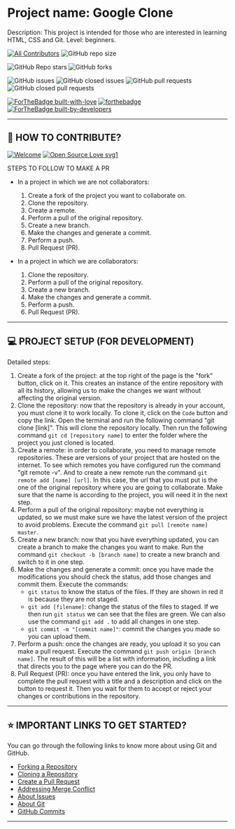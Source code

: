 # Project name: Google Clone
Description: This project is intended for those who are interested in learning HTML, CSS and Git. 
Level: beginners. 

<!-- ALL-CONTRIBUTORS-BADGE:START - Do not remove or modify this section -->
[![All Contributors](https://img.shields.io/badge/all_contributors-3-orange.svg?style=flat-square)](#contributors-) <img alt="GitHub repo size" src="https://img.shields.io/github/repo-size/harshita2216/revenge?style=flat-square">
<!-- ALL-CONTRIBUTORS-BADGE:END -->

<img alt="GitHub Repo stars" src="https://img.shields.io/github/stars/truedamagee/revenge?style=social"> <img alt="GitHub forks" src="https://img.shields.io/github/forks/revenge/revengerevenge?style=social">

<img alt="GitHub issues" src="https://img.shields.io/github/issues/revenge/revengerevenge?style=flat-square"> <img alt="GitHub closed issues" src="https://img.shields.io/github/issues-closed-raw/revenge/revenge?style=flat-square"> <img alt="GitHub pull requests" src="https://img.shields.io/github/issues-pr/revenge/revenge?style=flat-square"> <img alt="GitHub closed pull requests" src="https://img.shields.io/github/issues-pr-closed-raw/revenge/revenge?style=flat-square">

[![ForTheBadge built-with-love](http://ForTheBadge.com/images/badges/built-with-love.svg)](http://ForTheBadge.com)
[![forthebadge](https://forthebadge.com/images/badges/open-source.svg)](https://forthebadge.com)
[![ForTheBadge built-by-developers](http://ForTheBadge.com/images/badges/built-by-developers.svg)](http://ForTheBadge.com)
<!--[![ForTheBadge makes-people-smile](http://ForTheBadge.com/images/badges/makes-people-smile.svg)](http://ForTheBadge.com) -->
---
## 🤝 HOW TO CONTRIBUTE?

[![Welcome](https://img.shields.io/badge/PRs-welcome-brightgreen.svg?style=flat-square)]()
[![Open Source Love svg1](https://badges.frapsoft.com/os/v1/open-source.svg?v=103)](https://github.com/ellerbrock/open-source-badges/)

STEPS TO FOLLOW TO MAKE A PR
* In a project in which we are not collaborators:
    1. Create a fork of the project you want to collaborate on.
    2. Clone the repository.
    3. Create a remote.
    4. Perform a pull of the original repository.
    5. Create a new branch.
    6. Make the changes and generate a commit.
    7. Perform a push.
    8. Pull Request (PR).

* In a project in which we are collaborators:
    1. Clone the repository.
    2. Perform a pull of the original repository.
    3. Create a new branch.
    4. Make the changes and generate a commit.
    5. Perform a push.
    6. Pull Request (PR).
 
---

## 💻 PROJECT SETUP (FOR DEVELOPMENT)

Detailed steps: 
1. Create a fork of the project: at the top right of the page is the "fork" button, click on it. This creates an instance of the entire repository with all its history, allowing us to make the changes we want without affecting the original version. 
2. Clone the repository: now that the repository is already in your account, you must clone it to work locally. To clone it, click on the `Code` button and copy the link.
Open the terminal and run the following command "git clone [link]". This will clone the repository locally. Then run the following command `git cd [repository name]` to enter the folder where the project you just cloned is located. 
3. Create a remote: in order to collaborate, you need to manage remote repositories. These are versions of your project that are hosted on the internet.
To see which remotes you have configured run the command "git remote -v". And to create a new remote run the command `git remote add [name] [url]`. In this case, the url that you must put is the one of the original repository where you are going to collaborate. Make sure that the name is according to the project, you will need it in the next step.
4. Perform a pull of the original repository: maybe not everything is updated, so we must make sure we have the latest version of the project to avoid problems. Execute the command `git pull [remote name] master`.
5. Create a new branch: now that you have everything updated, you can create a branch to make the changes you want to make. Run the command `git checkout -b [branch name]` to create a new branch and switch to it in one step. 
6. Make the changes and generate a commit: once you have made the modifications you should check the status, add those changes and commit them. Execute the commands:
    * `git status` to know the status of the files. If they are shown in red it is because they are not staged.
    * `git add [filename]`: change the status of the files to staged. If we then run `git status` we can see that the files are green. 
    We can also use the command `git add .` to add all changes in one step.
    * `git commit -m "[commit name]"`: commit the changes you made so you can upload them.
7. Perform a push: once the changes are ready, you upload it so you can make a pull request. Execute the command `git push origin [branch name]`. The result of this will be a list with information, including a link that directs you to the page where you can do the PR.
8. Pull Request (PR): once you have entered the link, you only have to complete the pull request with a title and a description and click on the button to request it. Then you wait for them to accept or reject your changes or contributions in the repository. 

---

## ⭐ IMPORTANT LINKS TO GET STARTED?

You can go through the following links to know more about using Git and GitHub.

- [Forking a Repository](https://help.github.com/en/github/getting-started-with-github/fork-a-repo)
- [Cloning a Repository](https://docs.github.com/en/desktop/contributing-and-collaborating-using-github-desktop/adding-and-cloning-repositories)
- [Create a Pull Request](https://docs.github.com/en/github/collaborating-with-issues-and-pull-requests/creating-a-pull-request)
- [Addressing Merge Conflict](https://docs.github.com/en/github/collaborating-with-issues-and-pull-requests/addressing-merge-conflicts)
- [About Issues](https://docs.github.com/en/github/managing-your-work-on-github/managing-your-work-with-issues)
- [About Git](https://docs.github.com/en/github/using-git)
- [GitHub Commits](https://docs.github.com/en/github/committing-changes-to-your-project)


---
